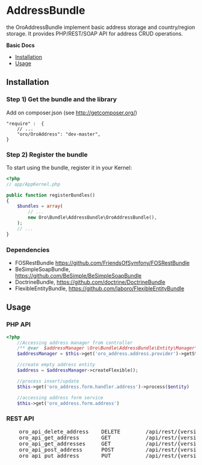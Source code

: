 AddressBundle
=============

the OroAddressBundle implement basic address storage and country/region storage. It provides PHP/REST/SOAP API for address CRUD operations.

**Basic Docs**

* [Installation](#installation)
* [Usage](#usage)

<a name="installation"></a>

## Installation

### Step 1) Get the bundle and the library

Add on composer.json (see http://getcomposer.org/)

    "require" :  {
        // ...
        "oro/OroAddress": "dev-master",
    }

### Step 2) Register the bundle

To start using the bundle, register it in your Kernel:

``` php
<?php
// app/AppKernel.php

public function registerBundles()
{
    $bundles = array(
        // ...
        new Oro\Bundle\AddressBundle\OroAddressBundle(),
    );
    // ...
}
```

### Dependencies

* FOSRestBundle https://github.com/FriendsOfSymfony/FOSRestBundle
* BeSimpleSoapBundle, https://github.com/BeSimple/BeSimpleSoapBundle
* DoctrineBundle, https://github.com/doctrine/DoctrineBundle
* FlexibleEntityBundle, https://github.com/laboro/FlexibleEntityBundle

<a name="usage"></a>

## Usage

### PHP API

``` php
<?php
    //Accessing address manager from controller
    /** @var  $addressManager \Oro\Bundle\AddressBundle\Entity\Manager\AddressManager */
    $addressManager = $this->get('oro_address.address.provider')->getStorage();

    //create empty address entity
    $address = $addressManager->createFlexible();

    //process insert/update
    $this->get('oro_address.form.handler.address')->process($entity)

    //accessing address form service
    $this->get('oro_address.form.address')
```

### REST API

<pre>
    oro_api_delete_address    DELETE        /api/rest/{version}/address.{_format}
    oro_api_get_address       GET           /api/rest/{version}/addresses/{id}.{_format}
    oro_api_get_addresses     GET           /api/rest/{version}/addresses.{_format}
    oro_api_post_address      POST          /api/rest/{version}/address.{_format}
    oro_api_put_address       PUT           /api/rest/{version}/address.{_format}
</pre>

